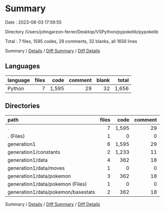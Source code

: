 # Summary

Date : 2023-08-03 17:59:55

Directory /Users/johngarzon-ferrer/Desktop/VSPython/pypokelib/pypokelib

Total : 7 files,  1595 codes, 29 comments, 32 blanks, all 1656 lines

Summary / [Details](details.md) / [Diff Summary](diff.md) / [Diff Details](diff-details.md)

## Languages
| language | files | code | comment | blank | total |
| :--- | ---: | ---: | ---: | ---: | ---: |
| Python | 7 | 1,595 | 29 | 32 | 1,656 |

## Directories
| path | files | code | comment | blank | total |
| :--- | ---: | ---: | ---: | ---: | ---: |
| . | 7 | 1,595 | 29 | 32 | 1,656 |
| . (Files) | 1 | 0 | 0 | 1 | 1 |
| generation1 | 6 | 1,595 | 29 | 31 | 1,655 |
| generation1/constants | 2 | 1,233 | 11 | 6 | 1,250 |
| generation1/data | 4 | 362 | 18 | 25 | 405 |
| generation1/data/moves | 1 | 0 | 0 | 1 | 1 |
| generation1/data/pokemon | 3 | 362 | 18 | 24 | 404 |
| generation1/data/pokemon (Files) | 1 | 0 | 0 | 1 | 1 |
| generation1/data/pokemon/basestats | 2 | 362 | 18 | 23 | 403 |

Summary / [Details](details.md) / [Diff Summary](diff.md) / [Diff Details](diff-details.md)